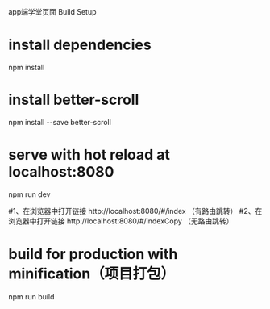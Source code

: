 app端学堂页面
Build Setup

# install dependencies
npm install

# install better-scroll
npm install --save better-scroll

# serve with hot reload at localhost:8080
npm run dev

#1、在浏览器中打开链接 http://localhost:8080/#/index （有路由跳转）
#2、在浏览器中打开链接 http://localhost:8080/#/indexCopy （无路由跳转）

# build for production with minification（项目打包）
npm run build

